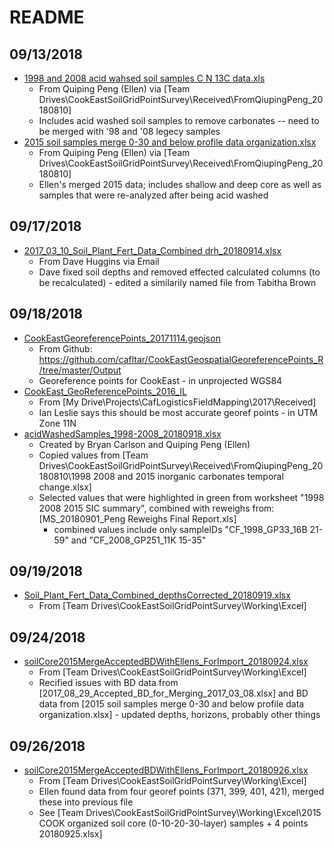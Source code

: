# README

## 09/13/2018

* [1998 and 2008 acid wahsed soil samples C N 13C data.xls](1998%20and%202008%20acid%20wahsed%20soil%20samples%20C%20N%2013C%20data.xls)
  * From Quiping Peng (Ellen) via [Team Drives\CookEastSoilGridPointSurvey\Received\FromQiupingPeng_20180810]
  * Includes acid washed soil samples to remove carbonates -- need to be merged with '98 and '08 legecy samples
* [2015 soil samples  merge 0-30 and below profile data organization.xlsx](2015%20soil%20samples%20%20merge%200-30%20and%20below%20profile%20data%20organization.xlsx)
  * From Quiping Peng (Ellen) via [Team Drives\CookEastSoilGridPointSurvey\Received\FromQiupingPeng_20180810]
  * Ellen's merged 2015 data; includes shallow and deep core as well as samples that were re-analyzed after being acid washed

## 09/17/2018

* [2017_03_10_Soil_Plant_Fert_Data_Combined drh_20180914.xlsx](2017_03_10_Soil_Plant_Fert_Data_Combined%20drh_20180914.xlsx)
  * From Dave Huggins via Email
  * Dave fixed soil depths and removed effected calculated columns (to be recalculated) - edited a similarily named file from Tabitha Brown
  
## 09/18/2018

* [CookEastGeoreferencePoints_20171114.geojson](CookEastGeoreferencePoints_20171114.geojson)
  * From Github: https://github.com/cafltar/CookEastGeospatialGeoreferencePoints_R/tree/master/Output
  * Georeference points for CookEast - in unprojected WGS84
* [CookEast_GeoReferencePoints_2016_IL](CookEast_GeoReferencePoints_2016_IL)
  * From [My Drive\Projects\CafLogisticsFieldMapping\2017\Received]
  * Ian Leslie says this should be most accurate georef points - in UTM Zone 11N
* [acidWashedSamples_1998-2008_20180918.xlsx](acidWashedSamples_1998-2008_20180918.xlsx)
  * Created by Bryan Carlson and Quiping Peng (Ellen)
  * Copied values from [Team Drives\CookEastSoilGridPointSurvey\Received\FromQiupingPeng_20180810\1998 2008 and 2015 inorganic carbonates temporal change.xlsx]
  * Selected values that were highlighted in green from worksheet "1998 2008 2015 SIC summary", combined with reweighs from: [MS_20180901_Peng Reweighs Final Report.xls]
    * combined values include only sampleIDs "CF_1998_GP33_16B 21-59" and "CF_2008_GP251_11K 15-35"

## 09/19/2018

* [Soil_Plant_Fert_Data_Combined_depthsCorrected_20180919.xlsx](Soil_Plant_Fert_Data_Combined_depthsCorrected_20180919.xlsx)
  * From [Team Drives\CookEastSoilGridPointSurvey\Working\Excel]

## 09/24/2018

* [soilCore2015MergeAcceptedBDWithEllens_ForImport_20180924.xlsx](soilCore2015MergeAcceptedBDWithEllens_ForImport_20180924.xlsx)
  * From [Team Drives\CookEastSoilGridPointSurvey\Working\Excel]
  * Recified issues with BD data from [2017_08_29_Accepted_BD_for_Merging_2017_03_08.xlsx] and BD data from [2015 soil samples  merge 0-30 and below profile data organization.xlsx] - updated depths, horizons, probably other things

## 09/26/2018

* [soilCore2015MergeAcceptedBDWithEllens_ForImport_20180926.xlsx](soilCore2015MergeAcceptedBDWithEllens_ForImport_20180926.xlsx)
  * From [Team Drives\CookEastSoilGridPointSurvey\Working\Excel]
  * Ellen found data from four georef points (371, 399, 401, 421), merged these into previous file
  * See [Team Drives\CookEastSoilGridPointSurvey\Working\Excel\2015 COOK organized soil core (0-10-20-30-layer) samples + 4 points 20180925.xlsx]